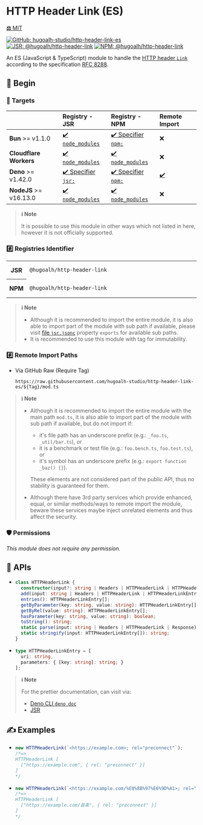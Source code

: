 # HTTP Header Link (ES)

[**⚖️** MIT](./LICENSE.md)

[![GitHub: hugoalh-studio/http-header-link-es](https://img.shields.io/github/v/release/hugoalh-studio/http-header-link-es?label=hugoalh-studio/http-header-link-es&labelColor=181717&logo=github&logoColor=ffffff&sort=semver&style=flat "GitHub: hugoalh-studio/http-header-link-es")](https://github.com/hugoalh-studio/http-header-link-es)
[![JSR: @hugoalh/http-header-link](https://img.shields.io/jsr/v/@hugoalh/http-header-link?label=JSR%20@hugoalh/http-header-link&labelColor=F7DF1E&logoColor=000000&style=flat "JSR: @hugoalh/http-header-link")](https://jsr.io/@hugoalh/http-header-link)
[![NPM: @hugoalh/http-header-link](https://img.shields.io/npm/v/@hugoalh/http-header-link?label=@hugoalh/http-header-link&labelColor=CB3837&logo=npm&logoColor=ffffff&style=flat "NPM: @hugoalh/http-header-link")](https://www.npmjs.com/package/@hugoalh/http-header-link)

An ES (JavaScript & TypeScript) module to handle the [HTTP header `Link`](https://developer.mozilla.org/en-US/docs/Web/HTTP/Headers/Link) according to the specification [RFC 8288](https://httpwg.org/specs/rfc8288.html#header).

## 🔰 Begin

### 🎯 Targets

|  | **Registry - JSR** | **Registry - NPM** | **Remote Import** |
|:--|:--|:--|:--|
| **Bun** >= v1.1.0 | [✔️ `node_modules`](https://jsr.io/docs/npm-compatibility) | [✔️ Specifier `npm:`](https://bun.sh/docs/runtime/autoimport) | ❌ |
| **Cloudflare Workers** | [✔️ `node_modules`](https://jsr.io/docs/with/cloudflare-workers) | [✔️ `node_modules`](https://docs.npmjs.com/using-npm-packages-in-your-projects) | ❌ |
| **Deno** >= v1.42.0 | [✔️ Specifier `jsr:`](https://jsr.io/docs/with/deno) | [✔️ Specifier `npm:`](https://docs.deno.com/runtime/manual/node/npm_specifiers) | [✔️](https://docs.deno.com/runtime/manual/basics/modules/#remote-import) |
| **NodeJS** >= v16.13.0 | [✔️ `node_modules`](https://jsr.io/docs/with/node) | [✔️ `node_modules`](https://docs.npmjs.com/using-npm-packages-in-your-projects) | ❌ |

> **ℹ️ Note**
>
> It is possible to use this module in other ways which not listed in here, however it is not officially supported.

### #️⃣ Registries Identifier

<table>
<tr>
<th>JSR</th>
<td width="100%">

```
@hugoalh/http-header-link
```

</td>
</tr>
<tr>
<th>NPM</th>
<td width="100%">

```
@hugoalh/http-header-link
```

</td>
</tr>
</table>

> **ℹ️ Note**
>
> - Although it is recommended to import the entire module, it is also able to import part of the module with sub path if available, please visit [file `jsr.jsonc`](./jsr.jsonc) property `exports` for available sub paths.
> - It is recommended to use this module with tag for immutability.

### #️⃣ Remote Import Paths

- Via GitHub Raw (Require Tag)
  ```
  https://raw.githubusercontent.com/hugoalh-studio/http-header-link-es/${Tag}/mod.ts
  ```

> **ℹ️ Note**
>
> - Although it is recommended to import the entire module with the main path `mod.ts`, it is also able to import part of the module with sub path if available, but do not import if:
>
>   - it's file path has an underscore prefix (e.g.: `_foo.ts`, `_util/bar.ts`), or
>   - it is a benchmark or test file (e.g.: `foo.bench.ts`, `foo.test.ts`), or
>   - it's symbol has an underscore prefix (e.g.: `export function _baz() {}`).
>
>   These elements are not considered part of the public API, thus no stability is guaranteed for them.
> - Although there have 3rd party services which provide enhanced, equal, or similar methods/ways to remote import the module, beware these services maybe inject unrelated elements and thus affect the security.

### 🛡️ Permissions

*This module does not require any permission.*

## 🧩 APIs

- ```ts
  class HTTPHeaderLink {
    constructor(input?: string | Headers | HTTPHeaderLink | HTTPHeaderLinkEntry[] | Response): this;
    add(input: string | Headers | HTTPHeaderLink | HTTPHeaderLinkEntry[] | Response): this;
    entries(): HTTPHeaderLinkEntry[];
    getByParameter(key: string, value: string): HTTPHeaderLinkEntry[];
    getByRel(value: string): HTTPHeaderLinkEntry[];
    hasParameter(key: string, value: string): boolean;
    toString(): string;
    static parse(input: string | Headers | HTTPHeaderLink | Response): HTTPHeaderLink;
    static stringify(input: HTTPHeaderLinkEntry[]): string;
  }
  ```
- ```ts
  type HTTPHeaderLinkEntry = [
    uri: string,
    parameters: { [key: string]: string; }
  ];
  ```

> **ℹ️ Note**
>
> For the prettier documentation, can visit via:
>
> - [Deno CLI `deno doc`](https://deno.land/manual/tools/documentation_generator)
> - [JSR](https://jsr.io/@hugoalh/http-header-link)

## ✍️ Examples

- ```ts
  new HTTPHeaderLink(`<https://example.com>; rel="preconnect"`);
  /*=>
  HTTPHeaderLink [
    ["https://example.com", { rel: "preconnect" }]
  ]
  */
  ```
- ```ts
  new HTTPHeaderLink(`<https://example.com/%E8%8B%97%E6%9D%A1>; rel="preconnect"`);
  /*=>
  HTTPHeaderLink [
    ["https://example.com/苗条", { rel: "preconnect" }]
  ]
  */
  ```
